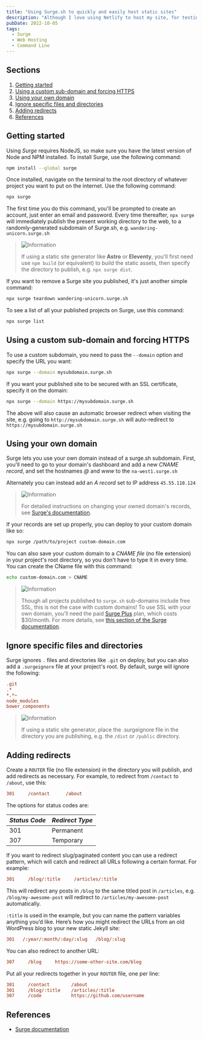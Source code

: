 ```yaml
---
title: "Using Surge.sh to quickly and easily host static sites"
description: "Although I love using Netlify to host my site, for testing out sites and simple apps I have fallen in love with Surge.sh, a ridiculously simple web hosting solution that works entirely from the command line."
pubDate: 2022-10-05
tags:
  - Surge
  - Web Hosting
  - Command Line
---
```


## Sections

1. [Getting started](#start)
2. [Using a custom sub-domain and forcing HTTPS](#https)
3. [Using your own domain](#domain)
4. [Ignore specific files and directories](#ignore)
5. [Adding redirects](#redirect)
6. [References](#ref)

<div id='start'/>

## Getting started

Using _Surge_ requires NodeJS, so make sure you have the latest version of Node and NPM installed. To install Surge, use the following command:

```bash
npm install --global surge
```

Once installed, navigate on the terminal to the root directory of whatever project you want to put on the internet. Use the following command:

```bash
npx surge
```

The first time you do this command, you'll be prompted to create an account, just enter an email and password. Every time thereafter, `npx surge` will immediately publish the present working directory to the web, to a randomly-generated subdomain of Surge.sh, e.g. `wandering-unicorn.surge.sh`

> <img src="/assets/info.svg" class="info" loading="lazy" decoding="async" alt="Information">
>
> If using a static site generator like **Astro** or **Eleventy**, you'll first need use `npm build` (or equivalent) to build the static assets, then specify the directory to publish, e.g. `npx surge dist`.

If you want to remove a Surge site you published, it's just another simple command:

```bash
npx surge teardown wandering-unicorn.surge.sh
```

To see a list of all your published projects on Surge, use this command:

```bash
npx surge list
```

<div id='https'/>

## Using a custom sub-domain and forcing HTTPS

To use a custom subdomain, you need to pass the `--domain` option and specify the URL you want:

```bash
npx surge --domain mysubdomain.surge.sh
```

If you want your published site to be secured with an SSL certificate, specify it on the domain:

```bash
npx surge --domain https://mysubdomain.surge.sh
```

The above will also cause an automatic browser redirect when visiting the site, e.g. going to `http://mysubdomain.surge.sh` will auto-redirect to `https://mysubdomain.surge.sh`

<div id='domain'/>

## Using your own domain

Surge lets you use your own domain instead of a surge.sh subdomain. First, you'll need to go to your domain's dashboard and add a new _CNAME record_, and set the hostnames _@_ and _www_ to the `na-west1.surge.sh`

Alternately you can instead add an _A record_ set to IP address `45.55.110.124`

> <img src="/assets/info.svg" class="info" loading="lazy" decoding="async" alt="Information">
>
> For detailed instructions on changing your owned domain's records, see <a href="https://surge.sh/help/adding-a-custom-domain" target="_blank">Surge's documentation</a>.

If your records are set up properly, you can deploy to your custom domain like so:

```bash
npx surge /path/to/project custom-domain.com
```

You can also save your custom domain to a _CNAME file_ (no file extension) in your project's root directory, so you don't have to type it in every time. You can create the CName file with this command:

```bash
echo custom-domain.com > CNAME
```

> <img src="/assets/info.svg" class="info" loading="lazy" decoding="async" alt="Information">
>
> Though all projects published to `surge.sh` sub-domains include free SSL, this is not the case with custom domains! To use SSL with your own domain, you'll need the paid <a href="https://surge.sh/plus" target="_blank">Surge Plus</a> plan, which costs $30/month. For more details, see <a href="https://surge.sh/help/securing-your-custom-domain-with-ssl" target="_blank">this section of the Surge documentation</a>.

<div id='ignore'/>

## Ignore specific files and directories

Surge ignores `.` files and directories like `.git` on deploy, but you can also add a `.surgeignore` file at your project's root. By default, surge will ignore the following:

```ini
.git
.*
*.*~
node_modules
bower_components
```

> <img src="/assets/info.svg" class="info" loading="lazy" decoding="async" alt="Information">
>
> If using a static site generator, place the .surgeignore file in the directory you are publishing, e.g. the `/dist` or `/public` directory.

<div id='redirects'/>

## Adding redirects

Create a `ROUTER` file (no file extension) in the directory you will publish, and add redirects as necessary. For example, to redirect from `/contact` to `/about`, use this:

```ini
301     /contact      /about
```

The options for status codes are:

| _Status Code_ | _Redirect Type_ |
| ------------- | --------------- |
| 301           | Permanent       |
| 307           | Temporary       |

If you want to redirect slug/paginated content you can use a redirect pattern, which will catch and redirect all URLs following a certain format. For example:

```ini
301     /blog/:title     /articles/:title
```

This will redirect any posts in `/blog` to the same titled post in `/articles`, e.g. `/blog/my-awesome-post` will redirect to `/articles/my-awesome-post` automatically.

`:title` is used in the example, but you can name the pattern variables anything you’d like. Here’s how you might redirect the URLs from an old WordPress blog to your new static Jekyll site:

```ini
301   /:year/:month/:day/:slug   /blog/:slug
```

You can also redirect to another URL:

```ini
307     /blog     https://some-other-site.com/blog
```

Put all your redirects together in your `ROUTER` file, one per line:

```ini
301     /contact        /about
301     /blog/:title    /articles/:title
307     /code           https://github.com/username
```

<div id='ref'/>

## References

- <a href="https://surge.sh/help" target="_blank">Surge documentation</a>
